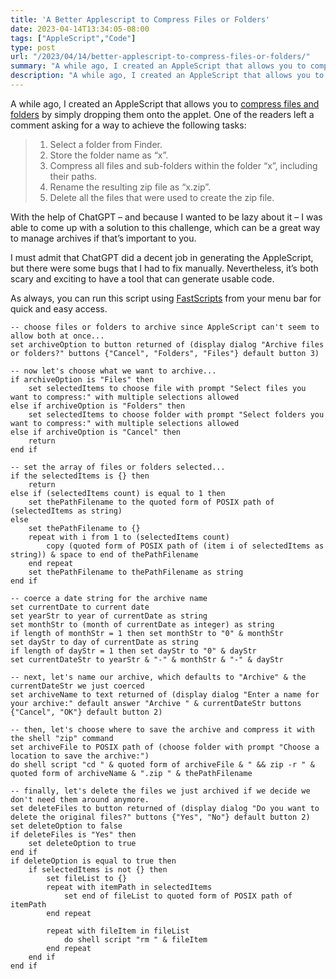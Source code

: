 ```yaml
---
title: 'A Better Applescript to Compress Files or Folders'
date: 2023-04-14T13:34:05-08:00
tags: ["AppleScript","Code"]
type: post
url: "/2023/04/14/better-applescript-to-compress-files-or-folders/"
summary: "A while ago, I created an AppleScript that allows you to compress files and folders by simply dropping them onto the applet."
description: "A while ago, I created an AppleScript that allows you to compress files and folders by simply dropping them onto the applet."
---
```


A while ago, I created an AppleScript that allows you to [compress files and folders](/posts/2014/08/02/applescript-to-compress-files-and-folders/) by simply dropping them onto the applet. One of the readers left a comment asking for a way to achieve the following tasks:

> 1.  Select a folder from Finder.
> 2.  Store the folder name as “x”.
> 3.  Compress all files and sub-folders within the folder “x”, including their paths.
> 4.  Rename the resulting zip file as “x.zip”.
> 5.  Delete all the files that were used to create the zip file.

With the help of ChatGPT – and because I wanted to be lazy about it – I was able to come up with a solution to this challenge, which can be a great way to manage archives if that’s important to you.<!--more-->

I must admit that ChatGPT did a decent job in generating the AppleScript, but there were some bugs that I had to fix manually. Nevertheless, it’s both scary and exciting to have a tool that can generate usable code.

As always, you can run this script using [FastScripts](http://www.red-sweater.com/fastscripts/) from your menu bar for quick and easy access.

```applescript
-- choose files or folders to archive since AppleScript can't seem to allow both at once...
set archiveOption to button returned of (display dialog "Archive files or folders?" buttons {"Cancel", "Folders", "Files"} default button 3)

-- now let's choose what we want to archive...
if archiveOption is "Files" then
	set selectedItems to choose file with prompt "Select files you want to compress:" with multiple selections allowed
else if archiveOption is "Folders" then
	set selectedItems to choose folder with prompt "Select folders you want to compress:" with multiple selections allowed
else if archiveOption is "Cancel" then
	return
end if

-- set the array of files or folders selected...
if the selectedItems is {} then
	return
else if (selectedItems count) is equal to 1 then
	set thePathFilename to the quoted form of POSIX path of (selectedItems as string)
else
	set thePathFilename to {}
	repeat with i from 1 to (selectedItems count)
		copy (quoted form of POSIX path of (item i of selectedItems as string)) & space to end of thePathFilename
	end repeat
	set thePathFilename to thePathFilename as string
end if

-- coerce a date string for the archive name
set currentDate to current date
set yearStr to year of currentDate as string
set monthStr to (month of currentDate as integer) as string
if length of monthStr = 1 then set monthStr to "0" & monthStr
set dayStr to day of currentDate as string
if length of dayStr = 1 then set dayStr to "0" & dayStr
set currentDateStr to yearStr & "-" & monthStr & "-" & dayStr

-- next, let's name our archive, which defaults to "Archive" & the currentDateStr we just coerced
set archiveName to text returned of (display dialog "Enter a name for your archive:" default answer "Archive " & currentDateStr buttons {"Cancel", "OK"} default button 2)

-- then, let's choose where to save the archive and compress it with the shell "zip" command
set archiveFile to POSIX path of (choose folder with prompt "Choose a location to save the archive:")
do shell script "cd " & quoted form of archiveFile & " && zip -r " & quoted form of archiveName & ".zip " & thePathFilename

-- finally, let's delete the files we just archived if we decide we don't need them around anymore.
set deleteFiles to button returned of (display dialog "Do you want to delete the original files?" buttons {"Yes", "No"} default button 2)
set deleteOption to false
if deleteFiles is "Yes" then
	set deleteOption to true
end if
if deleteOption is equal to true then
	if selectedItems is not {} then
		set fileList to {}
		repeat with itemPath in selectedItems
			set end of fileList to quoted form of POSIX path of itemPath
		end repeat
		
		repeat with fileItem in fileList
			do shell script "rm " & fileItem
		end repeat
	end if
end if
```